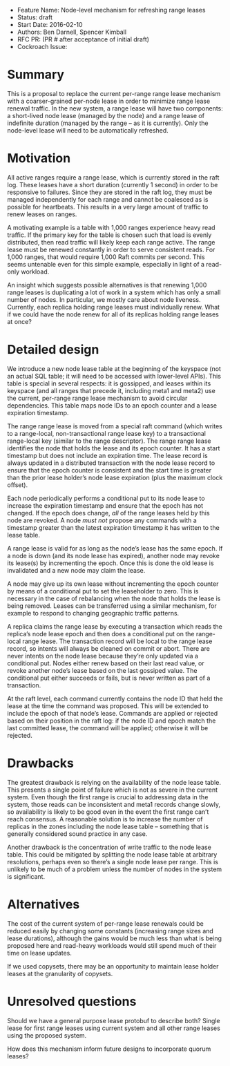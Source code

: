 - Feature Name: Node-level mechanism for refreshing range leases
- Status: draft
- Start Date: 2016-02-10
- Authors: Ben Darnell, Spencer Kimball
- RFC PR: (PR # after acceptance of initial draft)
- Cockroach Issue:


# Summary

This is a proposal to replace the current per-range range lease
mechanism with a coarser-grained per-node lease in order to minimize
range lease renewal traffic. In the new system, a range lease will
have two components: a short-lived node lease (managed by the node)
and a range lease of indefinite duration (managed by the range – as it
is currently). Only the node-level lease will need to be automatically
refreshed.


# Motivation

All active ranges require a range lease, which is currently stored in
the raft log. These leases have a short duration (currently 1 second)
in order to be responsive to failures. Since they are stored in the
raft log, they must be managed independently for each range and cannot
be coalesced as is possible for heartbeats. This results in a very
large amount of traffic to renew leases on ranges.

A motivating example is a table with 1,000 ranges experience heavy
read traffic. If the primary key for the table is chosen such that
load is evenly distributed, then read traffic will likely keep each
range active. The range lease must be renewed constantly in order to
serve consistent reads. For 1,000 ranges, that would require 1,000
Raft commits per second. This seems untenable even for this simple
example, especially in light of a read-only workload.

An insight which suggests possible alternatives is that renewing 1,000
range leases is duplicating a lot of work in a system which has only
a small number of nodes. In particular, we mostly care about node
liveness. Currently, each replica holding range leases must
individually renew. What if we could have the node renew for all of
its replicas holding range leases at once?


# Detailed design

We introduce a new node lease table at the beginning of the keyspace
(not an actual SQL table; it will need to be accessed with lower-level
APIs). This table is special in several respects: it is gossipped, and
leases within its keyspace (and all ranges that precede it, including
meta1 and meta2) use the current, per-range range lease mechanism to
avoid circular dependencies. This table maps node IDs to an epoch
counter and a lease expiration timestamp.

The range range lease is moved from a special raft command (which
writes to a range-local, non-transactional range lease key) to a
transactional range-local key (similar to the range descriptor). The
range range lease identifies the node that holds the lease and its
epoch counter. It has a start timestamp but does not include an
expiration time. The lease record is always updated in a distributed
transaction with the node lease record to ensure that the epoch
counter is consistent and the start time is greater than the prior
lease holder’s node lease expiration (plus the maximum clock offset).

Each node periodically performs a conditional put to its node lease to
increase the expiration timestamp and ensure that the epoch has not
changed. If the epoch does change, *all* of the range leases held by
this node are revoked. A node *must not* propose any commands with a
timestamp greater than the latest expiration timestamp it has written
to the lease table.

A range lease is valid for as long as the node’s lease has the same
epoch. If a node is down (and its node lease has expired), another
node may revoke its lease(s) by incrementing the epoch. Once this is
done the old lease is invalidated and a new node may claim the lease.

A node may give up its own lease without incrementing the epoch
counter by means of a conditional put to set the leaseholder to
zero. This is necessary in the case of rebalancing when the node that
holds the lease is being removed. Leases can be transferred using a
similar mechanism, for example to respond to changing geographic
traffic patterns.

A replica claims the range lease by executing a transaction which
reads the replica’s node lease epoch and then does a conditional put
on the range-local range lease. The transaction record will be local
to the range lease record, so intents will always be cleaned on
commit or abort. There are never intents on the node lease because
they’re only updated via a conditional put. Nodes either renew based
on their last read value, or revoke another node’s lease based on the
last gossiped value. The conditional put either succeeds or fails, but
is never written as part of a transaction.

At the raft level, each command currently contains the node ID that
held the lease at the time the command was proposed. This will be
extended to include the epoch of that node’s lease. Commands are
applied or rejected based on their position in the raft log: if the
node ID and epoch match the last committed lease, the command will be
applied; otherwise it will be rejected.


# Drawbacks

The greatest drawback is relying on the availability of the node lease
table. This presents a single point of failure which is not as severe
in the current system. Even though the first range is crucial to
addressing data in the system, those reads can be inconsistent and
meta1 records change slowly, so availability is likely to be good even
in the event the first range can’t reach consensus. A reasonable
solution is to increase the number of replicas in the zones including
the node lease table – something that is generally considered sound
practice in any case.

Another drawback is the concentration of write traffic to the node
lease table. This could be mitigated by splitting the node lease table
at arbitrary resolutions, perhaps even so there’s a single node lease
per range. This is unlikely to be much of a problem unless the number
of nodes in the system is significant.


# Alternatives

The cost of the current system of per-range lease renewals could be
reduced easily by changing some constants (increasing range sizes and
lease durations), although the gains would be much less than what is
being proposed here and read-heavy workloads would still spend much of
their time on lease updates.

If we used copysets, there may be an opportunity to maintain lease holder
leases at the granularity of copysets.


# Unresolved questions

Should we have a general purpose lease protobuf to describe both?
Single lease for first range leases using current system and all other
range leases using the proposed system.

How does this mechanism inform future designs to incorporate quorum
leases?
